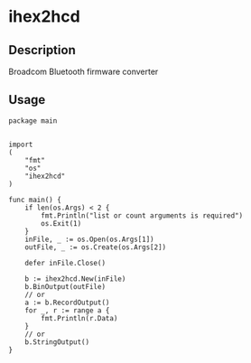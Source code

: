 # ihex2hcd

## Description
Broadcom Bluetooth firmware converter

## Usage 


``` golang
package main


import
(
	"fmt"
	"os"
	"ihex2hcd"
)

func main() {
	if len(os.Args) < 2 {
		fmt.Println("list or count arguments is required")
		os.Exit(1)
	}
	inFile, _ := os.Open(os.Args[1])
	outFile, _ := os.Create(os.Args[2])

	defer inFile.Close()

	b := ihex2hcd.New(inFile)
	b.BinOutput(outFile)
	// or
	a := b.RecordOutput()
	for _, r := range a {
		fmt.Println(r.Data)
	}
	// or
	b.StringOutput()
}
